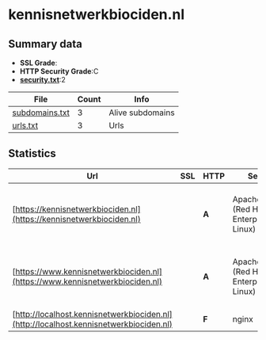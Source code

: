 

# kennisnetwerkbiociden.nl
## Summary data


 - **SSL Grade**:
 - **HTTP Security Grade**:C
 - **[security.txt](https://www.digitaleoverheid.nl/nieuws/standaard-security-txt-nu-verplicht-voor-overheid/)**:2


| File       | Count | Info |
|------------|-------|------|
|[subdomains.txt](/data/kennisnetwerkbiociden.nl/subdomains.txt)|3|Alive subdomains|
|[urls.txt](/data/kennisnetwerkbiociden.nl/urls.txt)|3|Urls|


## Statistics


| Url | SSL | HTTP | Server | Cookie | HSTS | CORS | CTO | CSP | XFO | XXP | RP |FP| Tech |Title |
|--------|-------|-------|------|------|------|------|------|------|------|------|------|------|------|------|
|[https://kennisnetwerkbiociden.nl](https://kennisnetwerkbiociden.nl)| | **A**|Apache/2.4.37 (Red Hat Enterprise Linux)| |:white_check_mark: | | | | :white_check_mark: | :white_check_mark: | :white_check_mark: | |Apache HTTP Server:2.4.37 Drupal HSTS PHP:8.1.30 Red Hat|Home | Kennisnet...|
|[https://www.kennisnetwerkbiociden.nl](https://www.kennisnetwerkbiociden.nl)| | **A**|Apache/2.4.37 (Red Hat Enterprise Linux)| |:white_check_mark: | | | | :white_check_mark: | :white_check_mark: | :white_check_mark: | |Apache HTTP Server:2.4.37 Drupal HSTS PHP:8.1.30 Red Hat|Home | Kennisnet...|
|[http://localhost.kennisnetwerkbiociden.nl](http://localhost.kennisnetwerkbiociden.nl)| | **F**|nginx|:o: | | | | | :white_check_mark: | :white_check_mark: | :white_check_mark: | |Laravel Nginx PHP|Weakpass|



